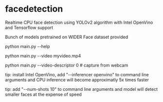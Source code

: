 # facedetection
Realtime CPU face detection using YOLOv2 algorithm with Intel OpenVino and Tensorflow support

Bunch of models pretrained on WIDER Face dataset provided

python main.py --help

python main.py --video myvideo.mp4

python main.py --video-descriptor 0 # capture from webcam

tip: install Intel OpenVino, add "--inferencer openvino" to command line arguments and CPU inference will become approximatly 5x times faster

tip: add "--num-shots 10" to command line arguments and model will detect smaller faces at the expense of speed
